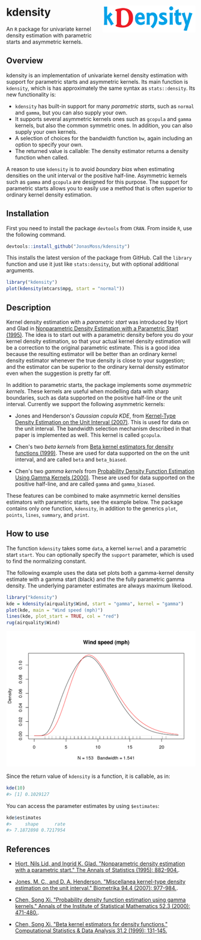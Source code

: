 
<!-- README.md is generated from README.Rmd. Please edit that file -->
kdensity <img src="man/figures/logo.png" align="right" width="247" height="70" />
=================================================================================

An `R` package for univariate kernel density estimation with parametric starts and asymmetric kernels.

Overview
--------

kdensity is an implementation of univariate kernel density estimation with support for parametric starts and asymmetric kernels. Its main function is `kdensity`, which is has approximately the same syntax as `stats::density`. Its new functionality is:

-   `kdensity` has built-in support for many *parametric starts*, such as `normal` and `gamma`, but you can also supply your own.
-   It supports several asymmetric kernels ones such as `gcopula` and `gamma` kernels, but also the common symmetric ones. In addition, you can also supply your own kernels.
-   A selection of choices for the bandwidth function `bw`, again including an option to specify your own.
-   The returned value is callable: The density estimator returns a density function when called.

A reason to use `kdensity` is to avoid *boundary bias* when estimating densities on the unit interval or the positive half-line. Asymmetric kernels such as `gamma` and `gcopula` are designed for this purpose. The support for parametric starts allows you to easily use a method that is often superior to ordinary kernel density estimation.

Installation
------------

First you need to install the package `devtools` from `CRAN`. From inside `R`, use the following command.

``` r
devtools::install_github("JonasMoss/kdensity")
```

This installs the latest version of the package from GitHub. Call the `library` function and use it just like `stats:density`, but with optional additional arguments.

``` r
library("kdensity")
plot(kdensity(mtcars$mpg, start = "normal"))
```

Description
-----------

Kernel density estimation with a *parametric start* was introduced by Hjort and Glad in [Nonparametric Density Estimation with a Parametric Start (1995)](https://projecteuclid.org/euclid.aos/1176324627). The idea is to start out with a parametric density before you do your kernel density estimation, so that your actual kernel density estimation will be a correction to the original parametric estimate. This is a good idea because the resulting estimator will be better than an ordinary kernel density estimator whenever the true density is close to your suggestion; and the estimator can be superior to the ordinary kernal density estimator even when the suggestion is pretty far off.

In addition to parametric starts, the package implements some *asymmetric kernels*. These kernels are useful when modelling data with sharp boundaries, such as data supported on the positive half-line or the unit interval. Currently we support the following asymmetric kernels:

-   Jones and Henderson's *Gaussian copula KDE*, from [Kernel-Type Density Estimation on the Unit Interval (2007)](https://academic.oup.com/biomet/article-abstract/94/4/977/246269). This is used for data on the unit interval. The bandwidth selection mechanism described in that paper is implemented as well. This kernel is called `gcopula`.

-   Chen's two *beta kernels* from [Beta kernel estimators for density functions (1999)](https://www.sciencedirect.com/science/article/pii/S0167947399000109). These are used for data supported on the on the unit interval, and are called `beta` and `beta_biased`.

-   Chen's two *gamma kernels* from [Probability Density Function Estimation Using Gamma Kernels (2000)](https://link.springer.com/article/10.1023/A:1004165218295). These are used for data supported on the positive half-line, and are called `gamma` and `gamma_biased`.

These features can be combined to make asymmetric kernel densities estimators with parametric starts, see the example below. The package contains only one function, `kdensity`, in addition to the generics `plot`, `points`, `lines`, `summary`, and `print`.

How to use
----------

The function `kdensity` takes some `data`, a kernel `kernel` and a parametric start `start`. You can optionally specify the `support` parameter, which is used to find the normalizing constant.

The following example uses the data set plots both a gamma-kernel density estimate with a gamma start (black) and the the fully parametric gamma density. The underlying parameter estimates are always maximum likelood.

``` r
library("kdensity")
kde = kdensity(airquality$Wind, start = "gamma", kernel = "gamma")
plot(kde, main = "Wind speed (mph)")
lines(kde, plot_start = TRUE, col = "red")
rug(airquality$Wind)
```

<img src="README_files/figure-markdown_github/example-1.png" width="750px" />

Since the return value of `kdensity` is a function, it is callable, as in:

``` r
kde(10)
#> [1] 0.1029127
```

You can access the parameter estimates by using `$estimates`:

``` r
kde$estimates
#>     shape      rate 
#> 7.1872898 0.7217954
```

References
----------

-   [Hjort, Nils Lid, and Ingrid K. Glad. "Nonparametric density estimation with a parametric start." The Annals of Statistics (1995): 882-904.](https://projecteuclid.org/euclid.aos/1176324627).

-   [Jones, M. C., and D. A. Henderson. "Miscellanea kernel-type density estimation on the unit interval." Biometrika 94.4 (2007): 977-984.](https://academic.oup.com/biomet/article-abstract/94/4/977/246269).

-   [Chen, Song Xi. "Probability density function estimation using gamma kernels." Annals of the Institute of Statistical Mathematics 52.3 (2000): 471-480.](https://link.springer.com/article/10.1023/A:1004165218295).

-   [Chen, Song Xi. "Beta kernel estimators for density functions." Computational Statistics & Data Analysis 31.2 (1999): 131-145.](https://www.sciencedirect.com/science/article/pii/S0167947399000109)
